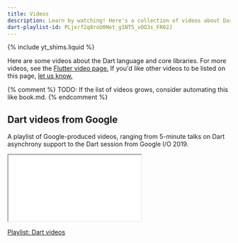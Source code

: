 ```yaml
---
title: Videos
description: Learn by watching! Here's a collection of videos about Dart.
dart-playlist-id: PLjxrf2q8roU0Net_g1NT5_vOO3s_FR02J
---
```


{% include yt_shims.liquid %}

Here are some videos about the Dart language and core libraries.
For more videos, see the [Flutter video page.]({{site.flutter-docs}}/resources/videos)
If you'd like other videos to be listed on this page,
[let us know.](https://github.com/dart-lang/website/issues)

{% comment %}
TODO: If the list of videos grows, consider automating this like book.md.
{% endcomment %}

## Dart videos from Google

A playlist of Google-produced videos,
ranging from 5-minute talks on Dart asynchrony support
to the Dart session from Google I/O 2019.

<iframe
  {{yt-std-size}}
  title="Watch the talks on Dart asynchrony support"
  src="{{yt-playlist}}{{page.dart-playlist-id}}"
  {{yt-set}}>
</iframe>

[Playlist: Dart videos](https://www.youtube.com/playlist?list={{page.dart-playlist-id}})
